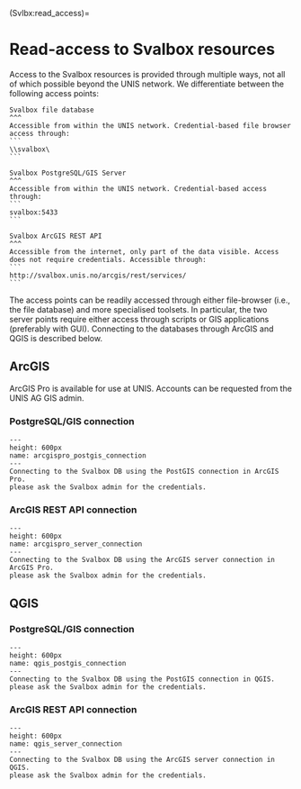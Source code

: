 (Svlbx:read_access)=
# Read-access to Svalbox resources

Access to the Svalbox resources is provided through multiple ways, not all of which possible beyond the UNIS network.
We differentiate between the following access points:

````{card}
Svalbox file database
^^^
Accessible from within the UNIS network. Credential-based file browser access through:
```
\\svalbox\
```
````

````{card}
Svalbox PostgreSQL/GIS Server
^^^
Accessible from within the UNIS network. Credential-based access through:
```
svalbox:5433
```
````


````{card}
Svalbox ArcGIS REST API
^^^
Accessible from the internet, only part of the data visible. Access does not require credentials. Accessible through:
```
http://svalbox.unis.no/arcgis/rest/services/
```
````

The access points can be readily accessed through either file-browser (i.e., the file database) and more specialised toolsets.
In particular, the two server points require either access through scripts or GIS applications (preferably with GUI).
Connecting to the databases through ArcGIS and QGIS is described below.

## ArcGIS

ArcGIS Pro is available for use at UNIS.
Accounts can be requested from the UNIS AG GIS admin.

### PostgreSQL/GIS connection

```{figure} ../assets/arcgis_pro_postgis_connection.gif
---
height: 600px
name: arcgispro_postgis_connection
---
Connecting to the Svalbox DB using the PostGIS connection in ArcGIS Pro.
please ask the Svalbox admin for the credentials.
```

### ArcGIS REST API connection

```{figure} ../assets/arcgis_pro_server_connection.gif
---
height: 600px
name: arcgispro_server_connection
---
Connecting to the Svalbox DB using the ArcGIS server connection in ArcGIS Pro.
please ask the Svalbox admin for the credentials.
```

## QGIS

### PostgreSQL/GIS connection

```{figure} ../assets/qgis_postgis_connection.gif
---
height: 600px
name: qgis_postgis_connection
---
Connecting to the Svalbox DB using the PostGIS connection in QGIS.
please ask the Svalbox admin for the credentials.
```

### ArcGIS REST API connection

```{figure} ../assets/qgis_server_connection.gif
---
height: 600px
name: qgis_server_connection
---
Connecting to the Svalbox DB using the ArcGIS server connection in QGIS.
please ask the Svalbox admin for the credentials.
```

